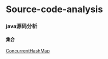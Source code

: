 # Source-code-analysis

### java源码分析
#### 集合
[ConcurrentHashMap](https://github.com/stalary/Source-code-analysis/edit/master/note/ConcurrentHashMap.md)

